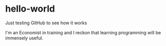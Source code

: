 # hello-world
Just testing GitHub to see how it works

I'm an Economist in training and I reckon that learning programming will be immensely useful.
